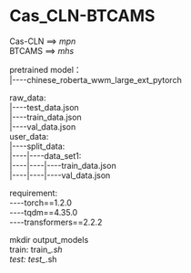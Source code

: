 # Cas_CLN-BTCAMS
Cas-CLN ==> *mpn*   
BTCAMS ==> *mhs*  

pretrained model：  
|----chinese_roberta_wwm_large_ext_pytorch  

raw_data:  
	|----test_data.json  
	|----train_data.json  
	|----val_data.json  
user_data:  
  |----split_data:  
    |----|----data_set1:  
      |----|----|----train_data.json  
      |----|----|----val_data.json  

requirement:  
  ----torch==1.2.0  
  ----tqdm==4.35.0  
  ----transformers==2.2.2  
  
mkdir output_models  
train: train_*.sh  
test: test_*.sh  
